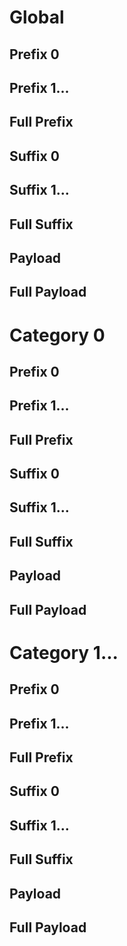 # Global
## Prefix 0
## Prefix 1...
## Full Prefix
## Suffix 0
## Suffix 1...
## Full Suffix
## Payload
## Full Payload

# Category 0
## Prefix 0
## Prefix 1...
## Full Prefix
## Suffix 0
## Suffix 1...
## Full Suffix
## Payload
## Full Payload

# Category 1...
## Prefix 0
## Prefix 1...
## Full Prefix
## Suffix 0
## Suffix 1...
## Full Suffix
## Payload
## Full Payload






